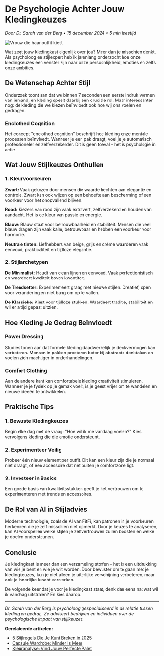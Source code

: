 # De Psychologie Achter Jouw Kledingkeuzes

*Door Dr. Sarah van der Berg • 15 december 2024 • 5 min leestijd*

![Vrouw die haar outfit kiest](https://images.pexels.com/photos/5935748/pexels-photo-5935748.jpeg?auto=compress&cs=tinysrgb&w=1200&h=800&dpr=2)

Wat zegt jouw kledingkast eigenlijk over jou? Meer dan je misschien denkt. Als psycholoog en stijlexpert heb ik jarenlang onderzocht hoe onze kledingkeuzes een venster zijn naar onze persoonlijkheid, emoties en zelfs onze ambities.

## De Wetenschap Achter Stijl

Onderzoek toont aan dat we binnen 7 seconden een eerste indruk vormen van iemand, en kleding speelt daarbij een cruciale rol. Maar interessanter nog: de kleding die we kiezen beïnvloedt ook hoe wij ons voelen en gedragen.

### Enclothed Cognition

Het concept "enclothed cognition" beschrijft hoe kleding onze mentale processen beïnvloedt. Wanneer je een pak draagt, voel je je automatisch professioneler en zelfverzekerder. Dit is geen toeval - het is psychologie in actie.

## Wat Jouw Stijlkeuzes Onthullen

### 1. Kleurvoorkeuren

**Zwart:** Vaak gekozen door mensen die waarde hechten aan elegantie en controle. Zwart kan ook wijzen op een behoefte aan bescherming of een voorkeur voor het onopvallend blijven.

**Rood:** Kiezers van rood zijn vaak extravert, zelfverzekerd en houden van aandacht. Het is de kleur van passie en energie.

**Blauw:** Blauw staat voor betrouwbaarheid en stabiliteit. Mensen die veel blauw dragen zijn vaak kalm, betrouwbaar en hebben een voorkeur voor harmonie.

**Neutrale tinten:** Liefhebbers van beige, grijs en crème waarderen vaak eenvoud, prakticaliteit en tijdloze elegantie.

### 2. Stijlarchetypen

**De Minimalist:** Houdt van clean lijnen en eenvoud. Vaak perfectionistisch en waardeert kwaliteit boven kwantiteit.

**De Trendsetter:** Experimenteert graag met nieuwe stijlen. Creatief, open voor verandering en niet bang om op te vallen.

**De Klassieke:** Kiest voor tijdloze stukken. Waardeert traditie, stabiliteit en wil er altijd gepast uitzien.

## Hoe Kleding Je Gedrag Beïnvloedt

### Power Dressing

Studies tonen aan dat formele kleding daadwerkelijk je denkvermogen kan verbeteren. Mensen in pakken presteren beter bij abstracte denktaken en voelen zich machtiger in onderhandelingen.

### Comfort Clothing

Aan de andere kant kan comfortabele kleding creativiteit stimuleren. Wanneer je je fysiek op je gemak voelt, is je geest vrijer om te wandelen en nieuwe ideeën te ontwikkelen.

## Praktische Tips

### 1. Bewuste Kledingkeuzes
Begin elke dag met de vraag: "Hoe wil ik me vandaag voelen?" Kies vervolgens kleding die die emotie ondersteunt.

### 2. Experimenteer Veilig
Probeer één nieuw element per outfit. Dit kan een kleur zijn die je normaal niet draagt, of een accessoire dat net buiten je comfortzone ligt.

### 3. Investeer in Basics
Een goede basis van kwaliteitsstukken geeft je het vertrouwen om te experimenteren met trends en accessoires.

## De Rol van AI in Stijladvies

Moderne technologie, zoals de AI van FitFi, kan patronen in je voorkeuren herkennen die je zelf misschien niet opmerkt. Door je keuzes te analyseren, kan AI voorspellen welke stijlen je zelfvertrouwen zullen boosten en welke je doelen ondersteunen.

## Conclusie

Je kledingkast is meer dan een verzameling stoffen - het is een uitdrukking van wie je bent en wie je wilt worden. Door bewuster om te gaan met je kledingkeuzes, kun je niet alleen je uiterlijke verschijning verbeteren, maar ook je innerlijke kracht versterken.

De volgende keer dat je voor je kledingkast staat, denk dan eens na: wat wil ik vandaag uitstralen? En kies daarop.

---

*Dr. Sarah van der Berg is psycholoog gespecialiseerd in de relatie tussen kleding en gedrag. Ze adviseert bedrijven en individuen over de psychologische impact van stijlkeuzes.*

**Gerelateerde artikelen:**
- [5 Stijlregels Die Je Kunt Breken in 2025](/blog/stijlregels-breken-2025)
- [Capsule Wardrobe: Minder is Meer](/blog/capsule-wardrobe-gids)
- [Kleuranalyse: Vind Jouw Perfecte Palet](/blog/kleuranalyse-perfecte-palet)